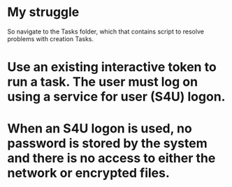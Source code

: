 # My struggle
So navigate to the Tasks folder, which that contains script to resolve problems with creation Tasks.
# Use an existing interactive token to run a task. The user must log on using a service for user (S4U) logon. 
# When an S4U logon is used, no password is stored by the system and there is no access to either the network or encrypted files.
